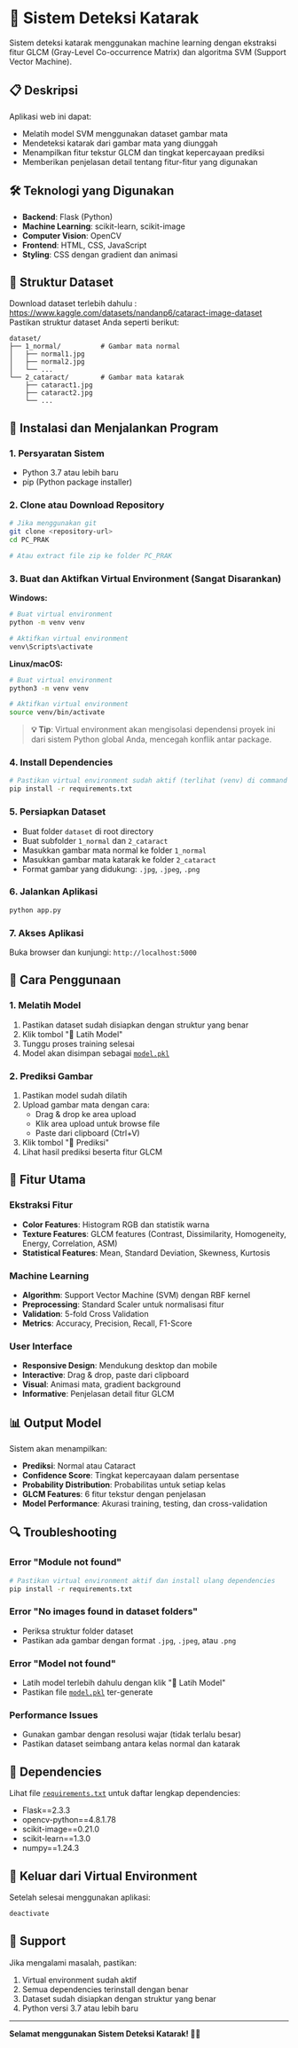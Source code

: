 # 🔬 Sistem Deteksi Katarak

Sistem deteksi katarak menggunakan machine learning dengan ekstraksi fitur GLCM (Gray-Level Co-occurrence Matrix) dan algoritma SVM (Support Vector Machine).

## 📋 Deskripsi

Aplikasi web ini dapat:
- Melatih model SVM menggunakan dataset gambar mata
- Mendeteksi katarak dari gambar mata yang diunggah
- Menampilkan fitur tekstur GLCM dan tingkat kepercayaan prediksi
- Memberikan penjelasan detail tentang fitur-fitur yang digunakan

## 🛠️ Teknologi yang Digunakan

- **Backend**: Flask (Python)
- **Machine Learning**: scikit-learn, scikit-image
- **Computer Vision**: OpenCV
- **Frontend**: HTML, CSS, JavaScript
- **Styling**: CSS dengan gradient dan animasi

## 📁 Struktur Dataset
Download dataset terlebih dahulu : https://www.kaggle.com/datasets/nandanp6/cataract-image-dataset
Pastikan struktur dataset Anda seperti berikut:
```
dataset/
├── 1_normal/          # Gambar mata normal
│   ├── normal1.jpg
│   ├── normal2.jpg
│   └── ...
└── 2_cataract/        # Gambar mata katarak
    ├── cataract1.jpg
    ├── cataract2.jpg
    └── ...
```

## 🚀 Instalasi dan Menjalankan Program

### 1. Persyaratan Sistem
- Python 3.7 atau lebih baru
- pip (Python package installer)

### 2. Clone atau Download Repository
```bash
# Jika menggunakan git
git clone <repository-url>
cd PC_PRAK

# Atau extract file zip ke folder PC_PRAK
```

### 3. Buat dan Aktifkan Virtual Environment (Sangat Disarankan)

**Windows:**
```bash
# Buat virtual environment
python -m venv venv

# Aktifkan virtual environment
venv\Scripts\activate
```

**Linux/macOS:**
```bash
# Buat virtual environment
python3 -m venv venv

# Aktifkan virtual environment
source venv/bin/activate
```

> **💡 Tip**: Virtual environment akan mengisolasi dependensi proyek ini dari sistem Python global Anda, mencegah konflik antar package.

### 4. Install Dependencies
```bash
# Pastikan virtual environment sudah aktif (terlihat (venv) di command prompt)
pip install -r requirements.txt
```

### 5. Persiapkan Dataset
- Buat folder `dataset` di root directory
- Buat subfolder `1_normal` dan `2_cataract`
- Masukkan gambar mata normal ke folder `1_normal`
- Masukkan gambar mata katarak ke folder `2_cataract`
- Format gambar yang didukung: `.jpg`, `.jpeg`, `.png`

### 6. Jalankan Aplikasi
```bash
python app.py
```

### 7. Akses Aplikasi
Buka browser dan kunjungi: `http://localhost:5000`

## 📖 Cara Penggunaan

### 1. Melatih Model
1. Pastikan dataset sudah disiapkan dengan struktur yang benar
2. Klik tombol "🚀 Latih Model"
3. Tunggu proses training selesai
4. Model akan disimpan sebagai [`model.pkl`](model.pkl)

### 2. Prediksi Gambar
1. Pastikan model sudah dilatih
2. Upload gambar mata dengan cara:
   - Drag & drop ke area upload
   - Klik area upload untuk browse file
   - Paste dari clipboard (Ctrl+V)
3. Klik tombol "🔮 Prediksi"
4. Lihat hasil prediksi beserta fitur GLCM

## 🔧 Fitur Utama

### Ekstraksi Fitur
- **Color Features**: Histogram RGB dan statistik warna
- **Texture Features**: GLCM features (Contrast, Dissimilarity, Homogeneity, Energy, Correlation, ASM)
- **Statistical Features**: Mean, Standard Deviation, Skewness, Kurtosis

### Machine Learning
- **Algorithm**: Support Vector Machine (SVM) dengan RBF kernel
- **Preprocessing**: Standard Scaler untuk normalisasi fitur
- **Validation**: 5-fold Cross Validation
- **Metrics**: Accuracy, Precision, Recall, F1-Score

### User Interface
- **Responsive Design**: Mendukung desktop dan mobile
- **Interactive**: Drag & drop, paste dari clipboard
- **Visual**: Animasi mata, gradient background
- **Informative**: Penjelasan detail fitur GLCM

## 📊 Output Model

Sistem akan menampilkan:
- **Prediksi**: Normal atau Cataract
- **Confidence Score**: Tingkat kepercayaan dalam persentase
- **Probability Distribution**: Probabilitas untuk setiap kelas
- **GLCM Features**: 6 fitur tekstur dengan penjelasan
- **Model Performance**: Akurasi training, testing, dan cross-validation

## 🔍 Troubleshooting

### Error "Module not found"
```bash
# Pastikan virtual environment aktif dan install ulang dependencies
pip install -r requirements.txt
```

### Error "No images found in dataset folders"
- Periksa struktur folder dataset
- Pastikan ada gambar dengan format `.jpg`, `.jpeg`, atau `.png`

### Error "Model not found"
- Latih model terlebih dahulu dengan klik "🚀 Latih Model"
- Pastikan file [`model.pkl`](model.pkl) ter-generate

### Performance Issues
- Gunakan gambar dengan resolusi wajar (tidak terlalu besar)
- Pastikan dataset seimbang antara kelas normal dan katarak

## 📝 Dependencies

Lihat file [`requirements.txt`](requirements.txt) untuk daftar lengkap dependencies:
- Flask==2.3.3
- opencv-python==4.8.1.78
- scikit-image==0.21.0
- scikit-learn==1.3.0
- numpy==1.24.3

## 🚪 Keluar dari Virtual Environment

Setelah selesai menggunakan aplikasi:
```bash
deactivate
```

## 📧 Support

Jika mengalami masalah, pastikan:
1. Virtual environment sudah aktif
2. Semua dependencies terinstall dengan benar
3. Dataset sudah disiapkan dengan struktur yang benar
4. Python versi 3.7 atau lebih baru

---

**Selamat menggunakan Sistem Deteksi Katarak! 🔬✨**
